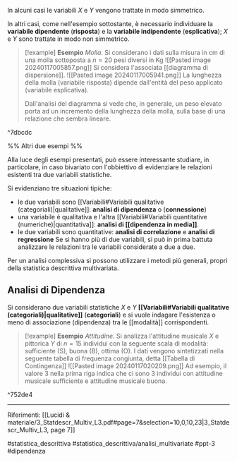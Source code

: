 In alcuni casi le variabili $X$ e $Y$ vengono trattate in modo simmetrico. 

In altri casi, come nell'esempio sottostante, è necessario individuare la **variabile dipendente** (**risposta**) e la **variabile indipendente** (**esplicativa**); $X$ e $Y$ sono trattate in modo non simmetrico.

>[!example] **Esempio**
>*Molla*. Si considerano i dati sulla misura in cm di una molla sottoposta a $n = 20$ pesi diversi in Kg
>![[Pasted image 20240117005857.png]]
>Si considera l'associata [[diagramma di dispersione]].
>![[Pasted image 20240117005941.png]]
>La lunghezza della molla (variabile risposta) dipende dall'entità del peso applicato (variabile esplicativa). 
>
>Dall'analisi del diagramma si vede che, in generale, un peso elevato porta ad un incremento della lunghezza della molla, sulla base di una relazione che sembra lineare. 

^7dbcdc

%% Altri due esempi %%

Alla luce degli esempi presentati, può essere interessante studiare, in particolare, in caso bivariato con l'obbiettivo di evidenziare le relazioni esistenti tra due variabili statistiche.

Si evidenziano tre situazioni tipiche:
* le due variabili sono [[Variabili#Variabili qualitative (categoriali)|qualitative]]: **analisi di dipendenza** o (**connessione**)
* una variabile è qualitativa e l'altra [[Variabili#Variabili quantitative (numeriche)|quantitativa]]: **analisi di [[dipendenza in media]]**.
* le due variabili sono quantitative: **analisi di correlazione** e **analisi di regressione**
Se si hanno più di due variabili, si può in prima battuta analizzare le relazioni tra le variabili considerate a due a due.

Per un analisi complessiva si possono utilizzare i metodi più generali, propri della statistica descrittiva multivariata.

## Analisi di Dipendenza

Si considerano due variabili statistiche $X$ e $Y$ **[[Variabili#Variabili qualitative (categoriali)|qualitative]]** (**categoriali**) e si vuole indagare l'esistenza o meno di associazione (dipendenza) tra le [[modalità]] corrispondenti.

>[!example] **Esempio**
>*Attitudine*. Si analizza l'attitudine musicale $X$ e pittorica $Y$ di $n = 15$ individui con la seguente scala di modalità: sufficiente (S), buona (B), ottima (O).
> I dati vengono sintetizzati nella seguente tabella di frequenza congiunta, detta [[Tabella di Contingenza]]
> ![[Pasted image 20240117020209.png]]
> Ad esempio, il valore 3 nella prima riga indica che ci sono 3 individui con attitudine musicale sufficiente e attitudine musicale buona.

^752de4

***
Riferimenti:
[[Lucidi & materiale/3_Statdescr_Multiv_L3.pdf#page=7&selection=10,0,10,23|3_Statdescr_Multiv_L3, page 7]]

#statistica_descrittiva 
#statistica_descrittiva/analisi_multivariate 
#ppt-3 
#dipendenza